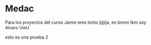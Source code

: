 # Medac
Para los proyectos del curso Jaime eres tonto jijijija, es bromi tkm soy Alvaro UwU

esto es una prueba 2